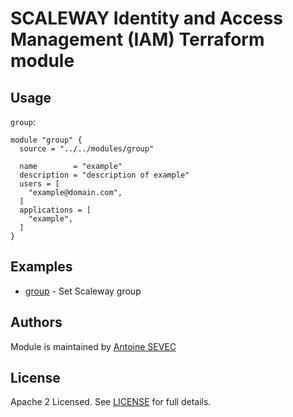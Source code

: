 # SCALEWAY Identity and Access Management (IAM) Terraform module


## Usage

`group`:

```hcl
module "group" {
  source = "../../modules/group"

  name        = "example"
  description = "description of example"
  users = [
    "example@domain.com",
  ]
  applications = [
    "example",
  ]
}
```


## Examples

- [group](https://github.com/Noonchak/terraform-scaleway-iam/tree/main/examples/group) - Set Scaleway group


## Authors

Module is maintained by [Antoine SEVEC](https://github.com/Antoine-sevec)

## License

Apache 2 Licensed. See [LICENSE](https://github.com/Noonchak/terraform-scaleway-iam/blob/main/LICENSE) for full details.
